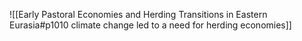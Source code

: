 ![[Early Pastoral Economies and Herding Transitions in Eastern Eurasia#p1010 climate change led to a need for herding economies]]